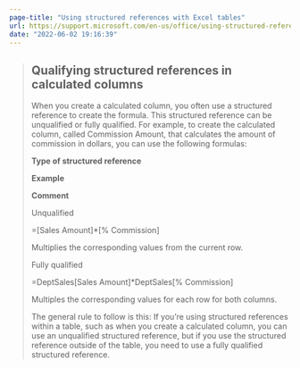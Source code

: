 ```yaml
---
page-title: "Using structured references with Excel tables"
url: https://support.microsoft.com/en-us/office/using-structured-references-with-excel-tables-f5ed2452-2337-4f71-bed3-c8ae6d2b276e
date: "2022-06-02 19:16:39"
---
```


> ## Qualifying structured references in calculated columns
> 
> When you create a calculated column, you often use a structured reference to create the formula. This structured reference can be unqualified or fully qualified. For example, to create the calculated column, called Commission Amount, that calculates the amount of commission in dollars, you can use the following formulas:
> 
> **Type of structured reference**
> 
> **Example**
> 
> **Comment**
> 
> Unqualified
> 
> \=\[Sales Amount\]\*\[% Commission\]
> 
> Multiplies the corresponding values from the current row.
> 
> Fully qualified
> 
> \=DeptSales\[Sales Amount\]\*DeptSales\[% Commission\]
> 
> Multiples the corresponding values for each row for both columns.
> 
> The general rule to follow is this: If you’re using structured references within a table, such as when you create a calculated column, you can use an unqualified structured reference, but if you use the structured reference outside of the table, you need to use a fully qualified structured reference.
